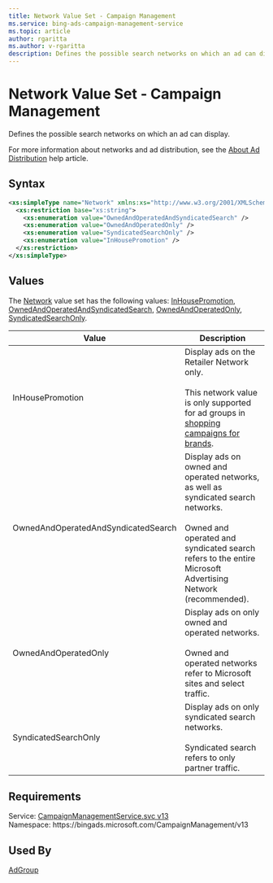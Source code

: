 ```yaml
---
title: Network Value Set - Campaign Management
ms.service: bing-ads-campaign-management-service
ms.topic: article
author: rgaritta
ms.author: v-rgaritta
description: Defines the possible search networks on which an ad can display.
---
```

# Network Value Set - Campaign Management
Defines the possible search networks on which an ad can display.

For more information about networks and ad distribution, see the [About Ad Distribution](https://help.ads.microsoft.com/#apex/3/en/50871/0) help article.

## Syntax
```xml
<xs:simpleType name="Network" xmlns:xs="http://www.w3.org/2001/XMLSchema">
  <xs:restriction base="xs:string">
    <xs:enumeration value="OwnedAndOperatedAndSyndicatedSearch" />
    <xs:enumeration value="OwnedAndOperatedOnly" />
    <xs:enumeration value="SyndicatedSearchOnly" />
    <xs:enumeration value="InHousePromotion" />
  </xs:restriction>
</xs:simpleType>
```

## <a name="values"></a>Values

The [Network](network.md) value set has the following values: [InHousePromotion](#inhousepromotion), [OwnedAndOperatedAndSyndicatedSearch](#ownedandoperatedandsyndicatedsearch), [OwnedAndOperatedOnly](#ownedandoperatedonly), [SyndicatedSearchOnly](#syndicatedsearchonly).

|Value|Description|
|-----------|---------------|
|<a name="inhousepromotion"></a>InHousePromotion|Display ads on the Retailer Network only.<br/><br/>This network value is only supported for ad groups in [shopping campaigns for brands](../guides/product-ads.md#setup-cooperative).|
|<a name="ownedandoperatedandsyndicatedsearch"></a>OwnedAndOperatedAndSyndicatedSearch|Display ads on owned and operated networks, as well as syndicated search networks.<br/><br/>Owned and operated and syndicated search refers to the entire Microsoft Advertising Network (recommended).|
|<a name="ownedandoperatedonly"></a>OwnedAndOperatedOnly|Display ads on only owned and operated networks.<br/><br/>Owned and operated networks refer to Microsoft sites and select traffic.|
|<a name="syndicatedsearchonly"></a>SyndicatedSearchOnly|Display ads on only syndicated search networks.<br/><br/>Syndicated search refers to only partner traffic.|

## Requirements
Service: [CampaignManagementService.svc v13](https://campaign.api.bingads.microsoft.com/Api/Advertiser/CampaignManagement/v13/CampaignManagementService.svc)  
Namespace: https\://bingads.microsoft.com/CampaignManagement/v13  

## Used By
[AdGroup](adgroup.md)  
